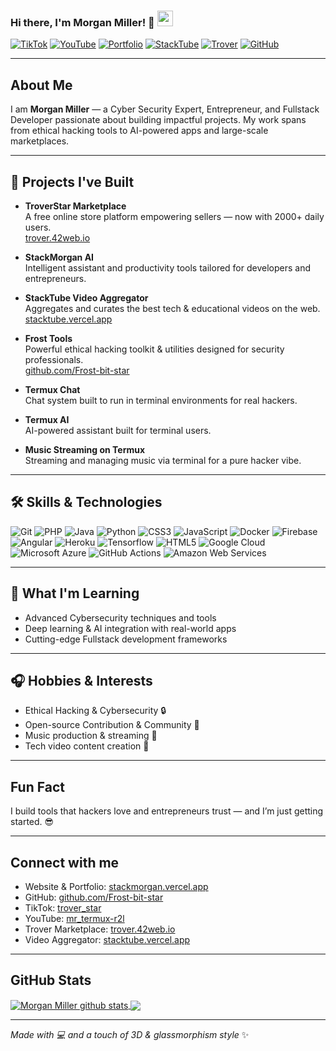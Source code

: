 ### Hi there, I'm Morgan Miller! 👋 <img src="https://media.giphy.com/media/hvRJCLFzcasrR4ia7z/giphy.gif" width="25px">

[![TikTok](https://img.shields.io/badge/TikTok-222222?style=flat-square&logo=tiktok&logoColor=white&link=https://www.tiktok.com/@trover_star?_t=ZM-8wjWlOE09Qe&_r=1)](https://www.tiktok.com/@trover_star?_t=ZM-8wjWlOE09Qe&_r=1)
[![YouTube](https://img.shields.io/badge/YouTube-222222?style=flat-square&logo=youtube&logoColor=red&link=https://youtube.com/@mr_termux-r2l?si=-Vo_JkDOcpxg289G)](https://youtube.com/@mr_termux-r2l?si=-Vo_JkDOcpxg289G)
[![Portfolio](https://img.shields.io/badge/Portfolio-222222?style=flat-square&logo=google-chrome&logoColor=lightblue&link=https://stackmorgan.vercel.app)](https://stackmorgan.vercel.app)
[![StackTube](https://img.shields.io/badge/StackTube-222222?style=flat-square&logo=youtube&logoColor=red&link=https://stacktube.vercel.app)](https://stacktube.vercel.app)
[![Trover](https://img.shields.io/badge/Trover-222222?style=flat-square&logo=shopify&logoColor=green&link=https://trover.42web.io)](https://trover.42web.io)
[![GitHub](https://img.shields.io/badge/GitHub-222222?style=flat-square&logo=github&logoColor=white&link=https://github.com/Frost-bit-star)](https://github.com/Frost-bit-star)

---

## About Me

I am **Morgan Miller** — a Cyber Security Expert, Entrepreneur, and Fullstack Developer passionate about building impactful projects. My work spans from ethical hacking tools to AI-powered apps and large-scale marketplaces.

---

## 🚀 Projects I've Built

- **TroverStar Marketplace**  
  A free online store platform empowering sellers — now with 2000+ daily users.  
  [trover.42web.io](https://trover.42web.io)

- **StackMorgan AI**  
  Intelligent assistant and productivity tools tailored for developers and entrepreneurs.

- **StackTube Video Aggregator**  
  Aggregates and curates the best tech & educational videos on the web.  
  [stacktube.vercel.app](https://stacktube.vercel.app)

- **Frost Tools**  
  Powerful ethical hacking toolkit & utilities designed for security professionals.  
  [github.com/Frost-bit-star](https://github.com/Frost-bit-star)

- **Termux Chat**  
  Chat system built to run in terminal environments for real hackers.

- **Termux AI**  
  AI-powered assistant built for terminal users.

- **Music Streaming on Termux**  
  Streaming and managing music via terminal for a pure hacker vibe.

---

## 🛠️ Skills & Technologies

![Git](https://img.shields.io/badge/-Git-000000?style=flat-square&logo=git)
![PHP](https://img.shields.io/badge/-PHP-370617?style=flat-square&logo=php)
![Java](https://img.shields.io/badge/-Java-E6194B?style=flat-square&logo=java)
![Python](https://img.shields.io/badge/-Python-000000?style=flat-square&logo=python)
![CSS3](https://img.shields.io/badge/-CSS3-1572B6?style=flat-square&logo=css3)
![JavaScript](https://img.shields.io/badge/-JavaScript-black?style=flat-square&logo=javascript)
![Docker](https://img.shields.io/badge/-Docker-black?style=flat-square&logo=docker)
![Firebase](https://img.shields.io/badge/-Firebase-007ACC?style=flat-square&logo=firebase)
![Angular](https://img.shields.io/badge/-Angular-DD0031?style=flat-square&logo=angular)
![Heroku](https://img.shields.io/badge/-Heroku-430098?style=flat-square&logo=heroku)
![Tensorflow](https://img.shields.io/badge/-Tensorflow-430098?style=flat-square&logo=tensorflow)
![HTML5](https://img.shields.io/badge/-HTML5-E34F26?style=flat-square&logo=html5&logoColor=white)
![Google Cloud](https://img.shields.io/badge/-Google%20Cloud-black?style=flat-square&logo=google-cloud)
![Microsoft Azure](https://img.shields.io/badge/-Microsoft%20Azure-02569B?style=flat-square&logo=microsoft-azure)
![GitHub Actions](http://img.shields.io/badge/-Github%20Actions-2088FF?style=flat-square&logo=github-actions&logoColor=ffffff)
![Amazon Web Services](https://img.shields.io/badge/-Amazon%20Web%20Services-1572B6?style=flat-square&logo=amazon-aws)

---

## 🌱 What I'm Learning

- Advanced Cybersecurity techniques and tools  
- Deep learning & AI integration with real-world apps  
- Cutting-edge Fullstack development frameworks  

---

## 🎧 Hobbies & Interests

- Ethical Hacking & Cybersecurity 🔒  
- Open-source Contribution & Community 🚀  
- Music production & streaming 🎵  
- Tech video content creation 🎥  

---

## Fun Fact

I build tools that hackers love and entrepreneurs trust — and I’m just getting started. :sunglasses:

---

## Connect with me

- Website & Portfolio: [stackmorgan.vercel.app](https://stackmorgan.vercel.app)  
- GitHub: [github.com/Frost-bit-star](https://github.com/Frost-bit-star)  
- TikTok: [trover_star](https://www.tiktok.com/@trover_star?_t=ZM-8wjWlOE09Qe&_r=1)  
- YouTube: [mr_termux-r2l](https://youtube.com/@mr_termux-r2l?si=-Vo_JkDOcpxg289G)  
- Trover Marketplace: [trover.42web.io](https://trover.42web.io)  
- Video Aggregator: [stacktube.vercel.app](https://stacktube.vercel.app)

---

## GitHub Stats

<a href="https://github.com/Frost-bit-star/github-readme-stats">
  <img align="center" src="https://github-readme-stats.anuraghazra1.vercel.app/api?username=Frost-bit-star&show_icons=true&include_all_commits=true&theme=chartreuse-dark&cache" alt="Morgan Miller github stats" />
</a>
<a href="https://github.com/Frost-bit-star/github-readme-stats">
  <img align="center" src="https://github-readme-stats.anuraghazra1.vercel.app/api/top-langs/?username=Frost-bit-star&layout=compact&theme=chartreuse-dark&cache" />
</a>

---

*Made with 💻 and a touch of 3D & glassmorphism style* ✨
